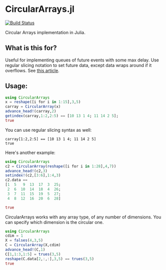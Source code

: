 # CircularArrays.jl

[![Build Status](https://travis-ci.org/ericjang/CircularArrays.jl.svg?branch=master)](https://travis-ci.org/ericjang/CircularArrays.jl)

Circular Arrays implementation in Julia.

## What is this for?

Useful for implementing queues of future events with some max delay. Use regular slicing notation to set future data, except data wraps around if it overflows. See [this article](http://en.wikipedia.org/wiki/Circular_buffer). 

## Usage:

```julia
using CircularArrays
x = reshape([i for i in 1:15],3,5)
carray = CircularArray(x)
advance_head!(carray,2)
getindex(carray,1:2,2:5) == [10 13 1 4; 11 14 2 5];
true
```

You can use regular slicing syntax as well:
```
carray[1:2,2:5] == [10 13 1 4; 11 14 2 5]
true
```

Here's another example:
```julia
using CircularArrays
c2 = CircularArray(reshape([i for i in 1:28],4,7))
advance_head!(c2,3)
setindex!(c2,[3:6],1:4,3)
c2.data == 
[1  5   9  13  17  3  25; 
 2  6  10  14  18  4  26; 
 3  7  11  15  19  5  27; 
 4  8  12  16  20  6  28]

true
```

CircularArrays works with any array type, of any number of dimensions. You can specify which dimension is the circular one.

```julia
using CircularArrays
cdim = 1
X = falses(4,3,5)
C = CircularArray(X,cdim)
advance_head!(C,1)
C[1,1:3,1:5] = trues(3,5)
reshape(C.data[2,:,:],3,5) == trues(3,5)
true
```
